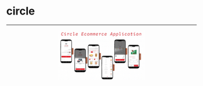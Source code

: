 # circle

<hr/>

<div style="display:flex; justify-content: center; align-items: center">
  <img src='demo/mockup.jpeg' width='230'/>
</div>
